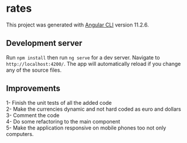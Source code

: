 # rates

This project was generated with [Angular CLI](https://github.com/angular/angular-cli) version 11.2.6.

## Development server
Run `npm install` then run `ng serve` for a dev server. Navigate to `http://localhost:4200/`. The app will automatically reload if you change any of the source files.

## Improvements
1- Finish the unit tests of all the added code  
2- Make the currencies dynamic and not hard coded as euro and dollars  
3- Comment the code  
4- Do some refactoring to the main component  
5- Make the application responsive on mobile phones too not only computers.  
